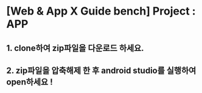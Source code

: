 
[Web & App X Guide bench] Project : APP
=============
## 1. clone하여 zip파일을 다운로드 하세요.
## 2. zip파일을 압축해제 한 후 android studio를 실행하여 open하세요 ! 
